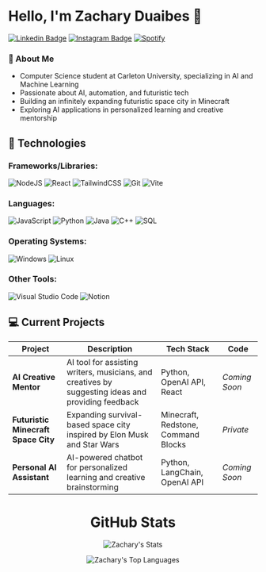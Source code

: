 # Hello, I'm Zachary Duaibes 🚀

[![Linkedin Badge](https://img.shields.io/badge/-zacharyduaibes-blue?style=flat&logo=Linkedin&logoColor=white&link=https://www.linkedin.com/in/zacharyduaibes/)](https://www.linkedin.com/in/zachary-duaibes)
[![Instagram Badge](https://img.shields.io/badge/-zacharyduaibes-purple?style=flat&logo=instagram&logoColor=white&link=https://instagram.com/zacharyduaibes/)](http://instagram.com/zach_duaibes/)
[![Spotify](https://img.shields.io/badge/Spotify-1ED760?logo=spotify&logoColor=white)](https://open.spotify.com/user/tokmr537hdu8okg6281gzs1st?si=97440e81c23341e7)

### 🤖 About Me 
- Computer Science student at Carleton University, specializing in AI and Machine Learning
- Passionate about AI, automation, and futuristic tech
- Building an infinitely expanding futuristic space city in Minecraft
- Exploring AI applications in personalized learning and creative mentorship

## 🔧 Technologies

### Frameworks/Libraries:
![NodeJS](https://img.shields.io/badge/Node.js-%23339933.svg?style=flat&logo=node.js&logoColor=white)
![React](https://img.shields.io/badge/React-%2320232a.svg?logo=react&logoColor=%2361DAFB)
![TailwindCSS](https://img.shields.io/badge/Tailwind%20CSS-%2338B2AC.svg?logo=tailwind-css&logoColor=white)
![Git](https://img.shields.io/badge/Git-F05032?style=flat&logo=git&logoColor=fff)
![Vite](https://img.shields.io/badge/Vite-646CFF?logo=vite&logoColor=fff)

### Languages:
![JavaScript](https://img.shields.io/badge/-JavaScript-black?style=flat&logo=javascript)
![Python](https://img.shields.io/badge/-Python-black?style=flat&logo=Python)
![Java](https://img.shields.io/badge/Java-ED8B00?style=flat&logo=openjdk&logoColor=white)
![C++](https://img.shields.io/badge/C++-%2300599C.svg?style=flat&logo=c%2B%2B&logoColor=white)
![SQL](https://img.shields.io/badge/-SQL-336791?style=flat&logo=postgresql&logoColor=white)

### Operating Systems:
![Windows](https://custom-icon-badges.demolab.com/badge/Windows-0078D6?logo=windows11&logoColor=white)
![Linux](https://img.shields.io/badge/Linux-FCC624?logo=linux&logoColor=black)

### Other Tools:
![Visual Studio Code](https://custom-icon-badges.demolab.com/badge/Visual%20Studio%20Code-0078d7.svg?logo=vsc&logoColor=white)
![Notion](https://img.shields.io/badge/Notion-000?logo=notion&logoColor=fff)

## 💻 Current Projects

| Project | Description | Tech Stack | Code |
|---------|-------------|------------|------|
| **AI Creative Mentor** | AI tool for assisting writers, musicians, and creatives by suggesting ideas and providing feedback | Python, OpenAI API, React | *Coming Soon* |
| **Futuristic Minecraft Space City** | Expanding survival-based space city inspired by Elon Musk and Star Wars | Minecraft, Redstone, Command Blocks | *Private* |
| **Personal AI Assistant** | AI-powered chatbot for personalized learning and creative brainstorming | Python, LangChain, OpenAI API | *Coming Soon* |

<div align="center">

  <h1>GitHub Stats</h1>
  
</div>
<div align="center">
  
  ![Zachary's Stats](https://github-readme-stats.vercel.app/api?username=zacharyduaibes&theme=dark&show_icons=true&hide_border=true&count_private=true)
  
</div>
<div align="center">

  ![Zachary's Top Languages](https://github-readme-stats.vercel.app/api/top-langs/?username=zacharyduaibes&theme=dark&show_icons=true&hide_border=true&layout=compact)

</div>
